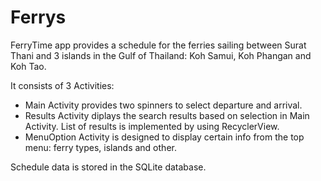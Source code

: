 # Ferrys

FerryTime app provides a schedule for the ferries sailing between Surat Thani and 3 islands in the Gulf of Thailand: 
Koh Samui, Koh Phangan and Koh Tao.

It consists of 3 Activities:
- Main Activity provides two spinners to select departure and arrival.
- Results Activity diplays the search results based on selection in Main Activity. 
  List of results is implemented by using RecyclerView.
- MenuOption Activity is designed to display certain info from the top menu: ferry types, islands and other.

Schedule data is stored in the SQLite database.
